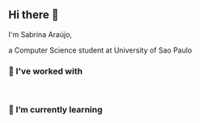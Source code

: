 ## Hi there 👋

I'm Sabrina Araújo, 

a Computer Science student at University of Sao Paulo

### 🔭 I've worked with 

<p align="left">
    <img src="https://img.shields.io/badge/Python-3776AB?style=for-the-badge&logo=python&logoColor=white" alt="">
    <img src="https://img.shields.io/badge/C-A8B9CC?style=for-the-badge&logo=c&logoColor=white" alt="">
    <img src="https://img.shields.io/badge/C%2B%2B-00599C?style=for-the-badge&logo=c%2B%2B&logoColor=white" alt="">  
    <img src="https://img.shields.io/badge/HTML5-E34F26?style=for-the-badge&logo=html5&logoColor=white" alt="">
    <img src="https://img.shields.io/badge/Java-FFE4B5?style=for-the-badge&logo=openjdk&logoColor=white" alt="">

    
</p>

### 🌱 I’m currently learning

<p align="left">
    <img src="https://img.shields.io/badge/MySQL-8B008B?style=for-the-badge&logo=mysql&logoColor=white" alt="">
    <img src="https://img.shields.io/badge/Docker-800080?style=for-the-badge&logo=docker&logoColor=white" alt="">
</p>

<!--
**sabrizzs/sabrizzs** is a ✨ _special_ ✨ repository because its `README.md` (this file) appears on your GitHub profile.

Here are some ideas to get you started:

- 🔭 I’m currently working on ...
- 🌱 I’m currently learning ...
- 👯 I’m looking to collaborate on ...
- 🤔 I’m looking for help with ...
- 💬 Ask me about ...
- 📫 How to reach me: ...
- 😄 Pronouns: ...
- ⚡ Fun fact: ...
-->
